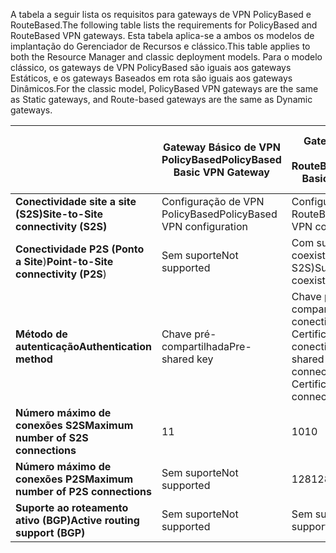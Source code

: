<span data-ttu-id="ca076-101">A tabela a seguir lista os requisitos para gateways de VPN PolicyBased e RouteBased.</span><span class="sxs-lookup"><span data-stu-id="ca076-101">The following table lists the requirements for PolicyBased and RouteBased VPN gateways.</span></span> <span data-ttu-id="ca076-102">Esta tabela aplica-se a ambos os modelos de implantação do Gerenciador de Recursos e clássico.</span><span class="sxs-lookup"><span data-stu-id="ca076-102">This table applies to both the Resource Manager and classic deployment models.</span></span> <span data-ttu-id="ca076-103">Para o modelo clássico, os gateways de VPN PolicyBased são iguais aos gateways Estáticos, e os gateways Baseados em rota são iguais aos gateways Dinâmicos.</span><span class="sxs-lookup"><span data-stu-id="ca076-103">For the classic model, PolicyBased VPN gateways are the same as Static gateways, and Route-based gateways are the same as Dynamic gateways.</span></span>

|  | <span data-ttu-id="ca076-104">**Gateway Básico de VPN PolicyBased**</span><span class="sxs-lookup"><span data-stu-id="ca076-104">**PolicyBased Basic VPN Gateway**</span></span> | <span data-ttu-id="ca076-105">**Gateway Básico de VPN RouteBased**</span><span class="sxs-lookup"><span data-stu-id="ca076-105">**RouteBased Basic VPN Gateway**</span></span> | <span data-ttu-id="ca076-106">**Gateway Padrão de VPN RouteBased**</span><span class="sxs-lookup"><span data-stu-id="ca076-106">**RouteBased Standard VPN Gateway**</span></span> | <span data-ttu-id="ca076-107">**Gateway de Alto Desempenho de VPN RouteBased**</span><span class="sxs-lookup"><span data-stu-id="ca076-107">**RouteBased High Performance VPN Gateway**</span></span> |
| --- | --- | --- | --- | --- |
| <span data-ttu-id="ca076-108">**Conectividade site a site (S2S)**</span><span class="sxs-lookup"><span data-stu-id="ca076-108">**Site-to-Site connectivity   (S2S)**</span></span> |<span data-ttu-id="ca076-109">Configuração de VPN PolicyBased</span><span class="sxs-lookup"><span data-stu-id="ca076-109">PolicyBased VPN configuration</span></span> |<span data-ttu-id="ca076-110">Configuração de VPN RouteBased</span><span class="sxs-lookup"><span data-stu-id="ca076-110">RouteBased VPN configuration</span></span> |<span data-ttu-id="ca076-111">Configuração de VPN RouteBased</span><span class="sxs-lookup"><span data-stu-id="ca076-111">RouteBased VPN configuration</span></span> |<span data-ttu-id="ca076-112">Configuração de VPN RouteBased</span><span class="sxs-lookup"><span data-stu-id="ca076-112">RouteBased VPN configuration</span></span> |
| <span data-ttu-id="ca076-113">**Conectividade P2S (Ponto a Site**)</span><span class="sxs-lookup"><span data-stu-id="ca076-113">**Point-to-Site connectivity (P2S**)</span></span> |<span data-ttu-id="ca076-114">Sem suporte</span><span class="sxs-lookup"><span data-stu-id="ca076-114">Not supported</span></span> |<span data-ttu-id="ca076-115">Com suporte (pode coexistir com S2S)</span><span class="sxs-lookup"><span data-stu-id="ca076-115">Supported (Can coexist with S2S)</span></span> |<span data-ttu-id="ca076-116">Com suporte (pode coexistir com S2S)</span><span class="sxs-lookup"><span data-stu-id="ca076-116">Supported (Can coexist with S2S)</span></span> |<span data-ttu-id="ca076-117">Com suporte (pode coexistir com S2S)</span><span class="sxs-lookup"><span data-stu-id="ca076-117">Supported (Can coexist with S2S)</span></span> |
| <span data-ttu-id="ca076-118">**Método de autenticação**</span><span class="sxs-lookup"><span data-stu-id="ca076-118">**Authentication method**</span></span> |<span data-ttu-id="ca076-119">Chave pré-compartilhada</span><span class="sxs-lookup"><span data-stu-id="ca076-119">Pre-shared key</span></span> |<span data-ttu-id="ca076-120">Chave pré-compartilhada para conectividade S2S, Certificados para conectividade P2S</span><span class="sxs-lookup"><span data-stu-id="ca076-120">Pre-shared key for S2S connectivity, Certificates for P2S connectivity</span></span> |<span data-ttu-id="ca076-121">Chave pré-compartilhada para conectividade S2S, Certificados para conectividade P2S</span><span class="sxs-lookup"><span data-stu-id="ca076-121">Pre-shared key for S2S connectivity, Certificates for P2S connectivity</span></span> |<span data-ttu-id="ca076-122">Chave pré-compartilhada para conectividade S2S, Certificados para conectividade P2S</span><span class="sxs-lookup"><span data-stu-id="ca076-122">Pre-shared key for S2S connectivity, Certificates for P2S connectivity</span></span> |
| <span data-ttu-id="ca076-123">**Número máximo de conexões S2S**</span><span class="sxs-lookup"><span data-stu-id="ca076-123">**Maximum number of S2S connections**</span></span> |<span data-ttu-id="ca076-124">1</span><span class="sxs-lookup"><span data-stu-id="ca076-124">1</span></span> |<span data-ttu-id="ca076-125">10</span><span class="sxs-lookup"><span data-stu-id="ca076-125">10</span></span> |<span data-ttu-id="ca076-126">10</span><span class="sxs-lookup"><span data-stu-id="ca076-126">10</span></span> |<span data-ttu-id="ca076-127">30</span><span class="sxs-lookup"><span data-stu-id="ca076-127">30</span></span> |
| <span data-ttu-id="ca076-128">**Número máximo de conexões P2S**</span><span class="sxs-lookup"><span data-stu-id="ca076-128">**Maximum number of P2S connections**</span></span> |<span data-ttu-id="ca076-129">Sem suporte</span><span class="sxs-lookup"><span data-stu-id="ca076-129">Not supported</span></span> |<span data-ttu-id="ca076-130">128</span><span class="sxs-lookup"><span data-stu-id="ca076-130">128</span></span> |<span data-ttu-id="ca076-131">128</span><span class="sxs-lookup"><span data-stu-id="ca076-131">128</span></span> |<span data-ttu-id="ca076-132">128</span><span class="sxs-lookup"><span data-stu-id="ca076-132">128</span></span> |
| <span data-ttu-id="ca076-133">**Suporte ao roteamento ativo (BGP)**</span><span class="sxs-lookup"><span data-stu-id="ca076-133">**Active routing support (BGP)**</span></span> |<span data-ttu-id="ca076-134">Sem suporte</span><span class="sxs-lookup"><span data-stu-id="ca076-134">Not supported</span></span> |<span data-ttu-id="ca076-135">Sem suporte</span><span class="sxs-lookup"><span data-stu-id="ca076-135">Not supported</span></span> |<span data-ttu-id="ca076-136">Suportado</span><span class="sxs-lookup"><span data-stu-id="ca076-136">Supported</span></span> |<span data-ttu-id="ca076-137">Suportado</span><span class="sxs-lookup"><span data-stu-id="ca076-137">Supported</span></span> |

